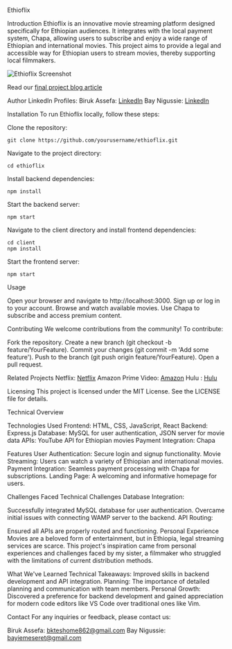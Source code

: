 Ethioflix

Introduction
Ethioflix is an innovative movie streaming platform designed specifically for Ethiopian audiences. It integrates with the local payment system, Chapa, allowing users to subscribe and enjoy a wide range of Ethiopian and international movies. This project aims to provide a legal and accessible way for Ethiopian users to stream movies, thereby supporting local filmmakers.


![Ethioflix Screenshot](https://media.licdn.com/dms/image/D4E12AQHaOZaqrBCVgQ/article-cover_image-shrink_720_1280/0/1715781843613?e=1721260800&v=beta&t=PeDQ2PM2GW1FqMaYIdOcp6V52YQ7BC8AuFvHpUCFDLc)

Read our [final project blog article](https://www.linkedin.com/pulse/introducing-ethioflix-revolutionizing-movie-streaming-biruk-assefa-gi2je/)

Author LinkedIn Profiles:
Biruk Assefa: [LinkedIn](https://www.linkedin.com/in/bruka)
Bay Nigussie: [LinkedIn](https://www.linkedin.com/in/bay-nigussie)

Installation
To run Ethioflix locally, follow these steps:

Clone the repository:
```
git clone https://github.com/yourusername/ethioflix.git
```
Navigate to the project directory:
```
cd ethioflix
```
Install backend dependencies:
```
npm install
```
Start the backend server:
```
npm start
```
Navigate to the client directory and install frontend dependencies:
```
cd client
npm install
```
Start the frontend server:
```
npm start
```

Usage

Open your browser and navigate to http://localhost:3000.
Sign up or log in to your account.
Browse and watch available movies.
Use Chapa to subscribe and access premium content.

Contributing
We welcome contributions from the community! To contribute:

Fork the repository.
Create a new branch (git checkout -b feature/YourFeature).
Commit your changes (git commit -m 'Add some feature').
Push to the branch (git push origin feature/YourFeature).
Open a pull request.

Related Projects
Netflix: [Netflix](https://www.netflix.com)
Amazon Prime Video: [Amazon](https://www.amazon.com/amazonprime)
Hulu : [Hulu](https://www.hulu.com)


Licensing
This project is licensed under the MIT License. See the LICENSE file for details.

Technical Overview

Technologies Used
Frontend: HTML, CSS, JavaScript, React
Backend: Express.js
Database: MySQL for user authentication, JSON server for movie data
APIs: YouTube API for Ethiopian movies
Payment Integration: Chapa

Features
User Authentication: Secure login and signup functionality.
Movie Streaming: Users can watch a variety of Ethiopian and international movies.
Payment Integration: Seamless payment processing with Chapa for subscriptions.
Landing Page: A welcoming and informative homepage for users.

Challenges Faced
Technical Challenges
Database Integration:

Successfully integrated MySQL database for user authentication.
Overcame initial issues with connecting WAMP server to the backend.
API Routing:

Ensured all APIs are properly routed and functioning.
Personal Experience
Movies are a beloved form of entertainment, but in Ethiopia, legal streaming services are scarce. This project's inspiration came from personal experiences and challenges faced by my sister, a filmmaker who struggled with the limitations of current distribution methods.

What We've Learned
Technical Takeaways: Improved skills in backend development and API integration.
Planning: The importance of detailed planning and communication with team members.
Personal Growth: Discovered a preference for backend development and gained appreciation for modern code editors like VS Code over traditional ones like Vim.

Contact
For any inquiries or feedback, please contact us:

Biruk Assefa: bkteshome862@gmail.com
Bay Nigussie: bayiemeseret@gmail.com
